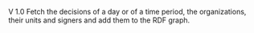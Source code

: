 V 1.0 Fetch the decisions of a day or of a time period, the organizations, their units and signers and add them to the RDF graph.